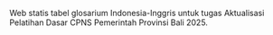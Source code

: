 Web statis tabel glosarium Indonesia-Inggris untuk tugas Aktualisasi Pelatihan Dasar CPNS Pemerintah Provinsi Bali 2025.
